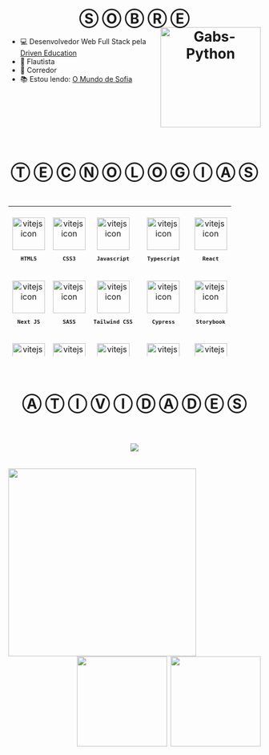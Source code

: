 
<h1 align="center">
    Ⓢ Ⓞ Ⓑ Ⓡ Ⓔ
<div>
 <a href="https://open.spotify.com/user/k4sufnekhbjoxsp7yuth27yrx?si=777d370902d744c0"><img width="200px" align="right" alt="Gabs-Python" src="https://spotify-github-profile.vercel.app/api/view?uid=k4sufnekhbjoxsp7yuth27yrx&cover_image=true&theme=default&bar_color=53b14f&bar_color_cover=false"/></a>
</div>
</h1>

<div>
<ul>
  <li> 💻 Desenvolvedor Web Full Stack pela <a href="https://www.driven.com.br/">Driven Education</a> </li>
  <li> 🎼 Flautista </li>
  <li> 🏃 Corredor </li>
  <li> 📚 Estou lendo:
  <a href="https://www.amazon.com.br/mundo-Sofia-Jostein-Gaarder/dp/8535921893/ref=asc_df_8535921893/?tag=googleshopp00-20&linkCode=df0&hvadid=379773314816&hvpos=&hvnetw=g&hvrand=9341795446135255625&hvpone=&hvptwo=&hvqmt=&hvdev=c&hvdvcmdl=&hvlocint=&hvlocphy=9102214&hvtargid=pla-333762632810&psc=1">
    O Mundo de Sofia
    </a>
  </li>
</ul>
</div>

<br>
<br>
<br>
<br>
<br>
<br>
 
<h1 align="center">
    Ⓣ Ⓔ Ⓒ Ⓝ Ⓞ Ⓛ Ⓞ Ⓖ Ⓘ Ⓐ Ⓢ
<br></br>

<table align="center" height="300px">
<tr>
    <td align="center">
    <br>
      <img src="https://skillicons.dev/icons?i=html" width="65px" alt="vitejs icon"/><br>
      <sub>
        <b>
          <pre>HTML5</pre>
        </b>
      </sub>
    </td>
    <td align="center">
    <br>
      <img src="https://skillicons.dev/icons?i=css" width="65px" alt="vitejs icon"/><br>
      <sub>
        <b>
          <pre>CSS3</pre>
        </b>
      </sub>
    </td>
    <td align="center">
    <br>
      <img src="https://skillicons.dev/icons?i=javascript" width="65px" alt="vitejs icon"/><br>
      <sub>
        <b>
          <pre>Javascript</pre>
        </b>
      </sub>
    </td>
    <td align="center">
    <br>
      <img src="https://skillicons.dev/icons?i=typescript" width="65px" alt="vitejs icon"/><br>
      <sub>
        <b>
          <pre>Typescript</pre>
        </b>
      </sub>
    </td>
    <td align="center">
    <br>
      <img src="https://skillicons.dev/icons?i=react" width="65px" alt="vitejs icon"/><br>
      <sub>
        <b>
          <pre>React</pre>
        </b>
      </sub>
    </td>
</tr>
<tr>
    <td align="center">
    <br>
      <img src="https://skillicons.dev/icons?i=next" width="65px" alt="vitejs icon"/><br>
      <sub>
        <b>
          <pre>Next JS</pre>
        </b>
      </sub>
    </td>
    <td align="center">
    <br>
      <img src="https://skillicons.dev/icons?i=sass" width="65px" alt="vitejs icon"/><br>
      <sub>
        <b>
          <pre>SASS</pre>
        </b>
      </sub>
    </td>
    <td align="center">
    <br>
      <img src="https://skillicons.dev/icons?i=tailwind" width="65px" alt="vitejs icon"/><br>
      <sub>
        <b>
          <pre>Tailwind CSS</pre>
        </b>
      </sub>
    </td>
    <td align="center">
    <br>
      <img src="https://raw.githubusercontent.com/simple-icons/simple-icons/6e46ec1fc23b60c8fd0d2f2ff46db82e16dbd75f/icons/cypress.svg" width="65px" alt="vitejs icon"/><br>
      <sub>
        <b>
          <pre>Cypress</pre>
        </b>
      </sub>
    </td>
    <td align="center">
    <br>
      <img src="https://camo.githubusercontent.com/c1a8591f912105c596cd59d720e68a12cba750e256bff65f391618ee730210ef/68747470733a2f2f63646e2e6a7364656c6976722e6e65742f67682f64657669636f6e732f64657669636f6e2f69636f6e732f73746f7279626f6f6b2f73746f7279626f6f6b2d6f726967696e616c2e737667" width="65px" alt="vitejs icon"/><br>
      <sub>
        <b>
          <pre>Storybook</pre>
        </b>
      </sub>
    </td>
</tr>
<tr>
    <td align="center">
    <br>
      <img src="https://skillicons.dev/icons?i=nodejs" width="65px" alt="vitejs icon"/><br>
      <sub>
        <b>
          <pre>Node JS</pre>
        </b>
      </sub>
    </td>
    <td align="center">
    <br>
      <img src="https://skillicons.dev/icons?i=express" width="65px" alt="vitejs icon"/><br>
      <sub>
        <b>
          <pre>Express</pre>
        </b>
      </sub>
    </td>
    <td align="center">
    <br>
      <img src="https://skillicons.dev/icons?i=nestjs" width="65px" alt="vitejs icon"/><br>
      <sub>
        <b>
          <pre>Nest JS</pre>
        </b>
      </sub>
    </td>
    <td align="center">
    <br>
      <img src="https://skillicons.dev/icons?i=jest" width="65px" alt="vitejs icon"/><br>
      <sub>
        <b>
          <pre>Jest</pre>
        </b>
      </sub>
    </td>
    <td align="center">
    <br>
      <img src="https://skillicons.dev/icons?i=prisma" width="65px" alt="vitejs icon"/><br>
      <sub>
        <b>
          <pre>Prisma</pre>
        </b>
      </sub>
    </td>
</tr>
<tr>
    <td align="center">
    <br>
      <img src="https://skillicons.dev/icons?i=postgres" width="65px" alt="vitejs icon"/><br>
      <sub>
        <b>
          <pre>Postgres</pre>
        </b>
      </sub>
    </td>
    <td align="center">
    <br>
      <img src="https://skillicons.dev/icons?i=mysql" width="65px" alt="vitejs icon"/><br>
      <sub>
        <b>
          <pre>MySQL</pre>
        </b>
      </sub>
    </td>
    <td align="center">
    <br>
      <img src="https://skillicons.dev/icons?i=mongo" width="65px" alt="vitejs icon"/><br>
      <sub>
        <b>
          <pre>MongoDB</pre>
        </b>
      </sub>
    </td>
    <td align="center">
        <br>
      <img src="https://skillicons.dev/icons?i=docker" width="65px" alt="vitejs icon"/><br>
      <sub>
        <b>
          <pre>Docker</pre>
        </b>
      </sub>
    </td>
    <td align="center">
    <br>
      <img src="https://skillicons.dev/icons?i=kubernetes" width="65px" alt="vitejs icon"/><br>
      <sub>
        <b>
          <pre>Kubernetes</pre>
        </b>
      </sub>
    </td>
</tr>
<tr>
    <td align="center">
    <br>
      <img src="https://skillicons.dev/icons?i=redis" width="65px" alt="vitejs icon"/><br>
      <sub>
        <b>
          <pre>Redis</pre>
        </b>
      </sub>
    </td>
    <td align="center">
    <br>
      <img src="https://skillicons.dev/icons?i=vercel" width="65px" alt="vitejs icon"/><br>
      <sub>
        <b>
          <pre>Vercel</pre>
        </b>
      </sub>
    </td>
    <td align="center">
    <br>
      <img src="https://skillicons.dev/icons?i=heroku" width="65px" alt="vitejs icon"/><br>
      <sub>
        <b>
          <pre>Heroku</pre>
        </b>
      </sub>
    </td>
    <td align="center">
        <br>
      <img src="https://skillicons.dev/icons?i=aws" width="65px" alt="vitejs icon"/><br>
      <sub>
        <b>
          <pre>AWS</pre>
        </b>
      </sub>
    </td>
    <td align="center">
    <br>
      <img src="https://skillicons.dev/icons?i=azure" width="65px" alt="vitejs icon"/><br>
      <sub>
        <b>
          <pre>Azure</pre>
        </b>
      </sub>
    </td>
</tr>
<tr>
    <td align="center">
    <br>
      <img src="https://skillicons.dev/icons?i=git" width="65px" alt="vitejs icon"/><br>
      <sub>
        <b>
          <pre>Git</pre>
        </b>
      </sub>
    </td>
    <td align="center">
    <br>
      <img src="https://skillicons.dev/icons?i=github" width="65px" alt="vitejs icon"/><br>
      <sub>
        <b>
          <pre>Github</pre>
        </b>
      </sub>
    </td>
    <td align="center">
    <br>
      <img src="https://skillicons.dev/icons?i=gitlab" width="65px" alt="vitejs icon"/><br>
      <sub>
        <b>
          <pre>Gitlab</pre>
        </b>
      </sub>
    </td>
    <td align="center">
        <br>
      <img src="https://skillicons.dev/icons?i=githubactions" width="65px" alt="vitejs icon"/><br>
      <sub>
        <b>
          <pre>Github Actions</pre>
        </b>
      </sub>
    </td>
    <td align="center">
    <br>
      <img src="https://skillicons.dev/icons?i=gherkin" width="65px" alt="vitejs icon"/><br>
      <sub>
        <b>
          <pre>Gherkin</pre>
        </b>
      </sub>
    </td>
</tr>
</table>

<br>
<p>
Ⓐ Ⓣ Ⓘ Ⓥ Ⓘ Ⓓ Ⓐ Ⓓ Ⓔ Ⓢ
</p>
<br>
<img align="center" src="https://activity-graph.herokuapp.com/graph?username=vianaz&theme=tokyo-night&hide_border=true">
<br><br>
<img align="left" height="375px" src="https://github-readme-stats.vercel.app/api/top-langs/?username=vianaz&langs_count=8&theme=tokyonight&hide_border=true">
<div align="right">
<img height="180px" src="https://github-readme-stats.vercel.app/api?username=vianaz&show_icons=true&&theme=tokyonight&hide_border=true">
<img height="180px" src="https://github-readme-streak-stats.herokuapp.com/?user=vianaz&theme=tokyonight&hide_border=true">
</div>
